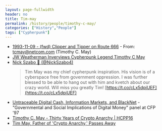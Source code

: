 ```yaml
---
layout: page-fullwidth
header: no
title: Tim-may
permalink: /history/people/timothy-c-may/
categories: ["History","People"]
tags: ["Cypherpunk"]
---
```


* [1993-11-09 - (fwd) Clipper and Tipper on Route 666](http://mailing-list-archive.cryptoanarchy.wiki/archive/1993/11/99f4383f9733a2d139b5f7e1055546195e0dcd5b064975b63351b0c358fc704c/) - From: tcmay@netcom.com (Timothy C. May)
* [JW Weatherman Inverviews Cypherpunk Legend Timothy C May](https://sourcecrypto.pub/posts/transcripts/JW-Weatherman-Interview-Tim-May/)
* [Nick Szabo 🔑 (@NickSzabo4)](https://twitter.com/NickSzabo4/status/1074018110829555713?s=17)
  > Tim May was my chief cypherpunk inspiration. His vision is of a cyberspace free from government oppression. I was further blessed to be able to hang out with him and kvetch about our crazy world. Will miss you greatly Tim! [https://t.co/cLx5dpiUEF](https://t.co/cLx5dpiUEF)
* [Untraceable Digital Cash, Information Markets, and BlackNet](http://osaka.law.miami.edu/~froomkin/articles/tcmay.htm) - "Governmental and Social Implications of Digital Money" panel at CFP '97
* [Timothy C. May - Thirty Years of Crypto Anarchy | HCPP16](https://youtu.be/TdmpAy1hI8g)
* [Tim May, Father of 'Crypto Anarchy,' Passes Away](https://www.indybay.org/newsitems/2018/12/23/18819945.php)